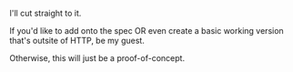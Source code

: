 I'll cut straight to it.

If you'd like to add onto the spec OR even create a basic working version that's outsite of HTTP, be my guest.

Otherwise, this will just be a proof-of-concept.

